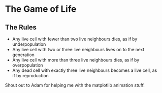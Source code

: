 # The Game of Life

## The Rules
* Any live cell with fewer than two live neighbours dies, as if by underpopulation
* Any live cell with two or three live neighbours lives on to the next generation
* Any live cell with more than three live neighbours dies, as if by overpopulation
* Any dead cell with exactly three live neighbours becomes a live cell, as if by reproduction

Shout out to Adam for helping me with the matplotlib animation stuff.
